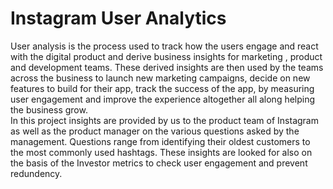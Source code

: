 <h1> Instagram User Analytics </h1>
User analysis is the process used to track how the users engage and react with the digital product and derive business insights for marketing , product and development teams. 
These derived insights are then used by the teams across the business to launch new marketing campaigns, decide on new features to build for their app, track the success of the app, by measuring user engagement and improve the experience altogether all along helping the business grow. <br>
In this project insights are provided by us to the product team of Instagram as well as the product manager on the various questions asked by the management. Questions range from identifying their oldest customers to the most commonly used hashtags. These insights are looked for also on the basis of the Investor metrics to check user engagement and prevent redundency. 
